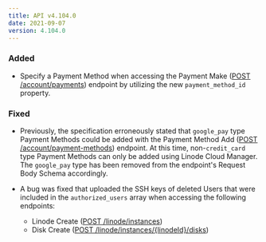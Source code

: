```yaml
---
title: API v4.104.0
date: 2021-09-07
version: 4.104.0
---
```


### Added

- Specify a Payment Method when accessing the Payment Make ([POST /account/payments](/docs/api/account/#payment-make)) endpoint by utilizing the new `payment_method_id` property.

### Fixed

- Previously, the specification erroneously stated that `google_pay` type Payment Methods could be added with the Payment Method Add ([POST /account/payment-methods](/docs/api/account/#payment-method-add)) endpoint. At this time, non-`credit_card` type Payment Methods can only be added using Linode Cloud Manager. The `google_pay` type has been removed from the endpoint's Request Body Schema accordingly.

- A bug was fixed that uploaded the SSH keys of deleted Users that were included in the `authorized_users` array when accessing the following endpoints:
    - Linode Create ([POST /linode/instances](/docs/api/linode-instances/#linode-create))
    - Disk Create ([POST /linode/instances/{linodeId}/disks](/docs/api/linode-instances/#disk-create))